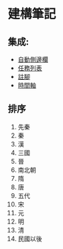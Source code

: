 ﻿# 建構筆記

## 集成:
* [自動側邊欄](https://vitepress-sidebar.cdget.com/guide/getting-started)
* [任務列表](https://github.com/revin/markdown-it-task-lists)
* [註腳](https://github.com/markdown-it/markdown-it-footnote)
* [時間軸](https://github.com/HanochMa/vitepress-markdown-timeline)
  

## 排序
1. 先秦
2. 秦
3. 漢
4. 三國
5. 晉
6. 南北朝
7. 隋
8. 唐
9. 五代
10. 宋
11. 元
12. 明
13. 清
14. 民國以後